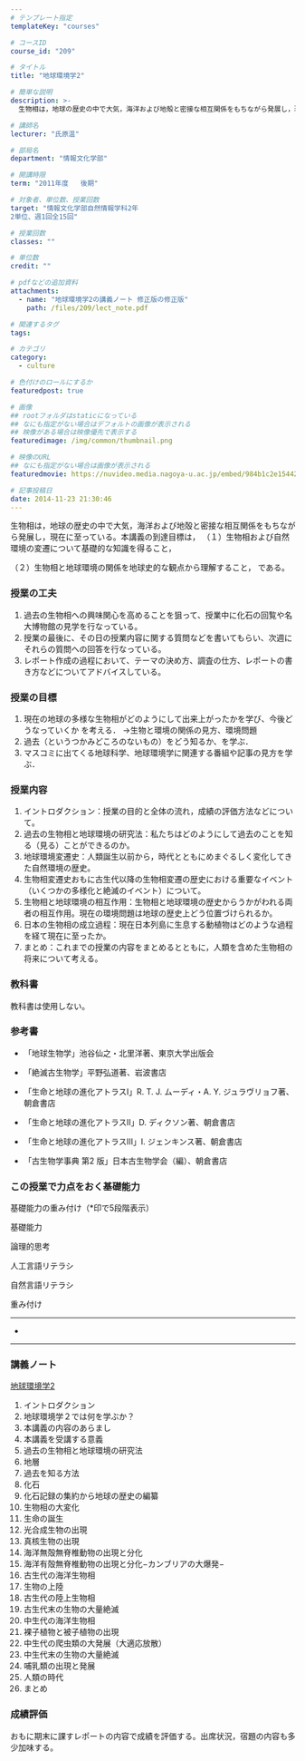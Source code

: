 ```yaml
---
# テンプレート指定
templateKey: "courses"

# コースID
course_id: "209"

# タイトル
title: "地球環境学2"

# 簡単な説明
description: >-
  生物相は，地球の歴史の中で大気，海洋および地殻と密接な相互関係をもちながら発展し，現在に至っている。本講義の到達目標は， （１）生物相および自然環境の変遷について基礎的な知識を得ること，  （２...

# 講師名
lecturer: "氏原温"

# 部局名
department: "情報文化学部"

# 開講時限
term: "2011年度	後期"

# 対象者、単位数、授業回数
target: "情報文化学部自然情報学科2年
2単位、週1回全15回"

# 授業回数
classes: ""

# 単位数
credit: ""

# pdfなどの追加資料
attachments: 
  - name: "地球環境学2の講義ノート 修正版の修正版" 
    path: /files/209/lect_note.pdf

# 関連するタグ
tags:

# カテゴリ
category:
  - culture

# 色付けのロールにするか
featuredpost: true

# 画像
## rootフォルダはstaticになっている
## なにも指定がない場合はデフォルトの画像が表示される
## 映像がある場合は映像優先で表示する
featuredimage: /img/common/thumbnail.png

# 映像のURL
## なにも指定がない場合は画像が表示される
featuredmovie: https://nuvideo.media.nagoya-u.ac.jp/embed/984b1c2e154420ac4704334110b13ffda505617f

# 記事投稿日
date: 2014-11-23 21:30:46
---
```


生物相は，地球の歴史の中で大気，海洋および地殻と密接な相互関係をもちながら発展し，現在に至っている。本講義の到達目標は， （１）生物相および自然環境の変遷について基礎的な知識を得ること，


（２）生物相と地球環境の関係を地球史的な観点から理解すること，
である。

### 授業の工夫


1. 過去の生物相への興味関心を高めることを狙って、授業中に化石の回覧や名大博物館の見学を行なっている。
2. 授業の最後に、その日の授業内容に関する質問などを書いてもらい、次週にそれらの質問への回答を行なっている。
3. レポート作成の過程において、テーマの決め方、調査の仕方、レポートの書き方などについてアドバイスしている。


### 授業の目標


1. 現在の地球の多様な生物相がどのようにして出来上がったかを学び、今後どうなっていくか を考える．
→生物と環境の関係の見方、環境問題
2. 過去（というつかみどころのないもの）をどう知るか、を学ぶ．
3. マスコミに出てくる地球科学、地球環境学に関連する番組や記事の見方を学ぶ．


### 授業内容


1. イントロダクション：授業の目的と全体の流れ，成績の評価方法などについて。
2. 過去の生物相と地球環境の研究法：私たちはどのようにして過去のことを知る（見る）ことができるのか。
3. 地球環境変遷史：人類誕生以前から，時代とともにめまぐるしく変化してきた自然環境の歴史。
4. 生物相変遷史おもに古生代以降の生物相変遷の歴史における重要なイベント（いくつかの多様化と絶滅のイベント）について。
5. 生物相と地球環境の相互作用：生物相と地球環境の歴史からうかがわれる両者の相互作用。現在の環境問題は地球の歴史上どう位置づけられるか。
6. 日本の生物相の成立過程：現在日本列島に生息する動植物はどのような過程を経て現在に至ったか。
7. まとめ：これまでの授業の内容をまとめるとともに，人類を含めた生物相の将来について考える。


### 教科書


教科書は使用しない。


### 参考書



* 「地球生物学」池谷仙之・北里洋著、東京大学出版会

* 「絶滅古生物学」平野弘道著、岩波書店

* 「生命と地球の進化アトラスI」R. T. J. ムーディ・A. Y. ジュラヴリョフ著、朝倉書店

* 「生命と地球の進化アトラスII」D. ディクソン著、朝倉書店

* 「生命と地球の進化アトラスIII」I. ジェンキンス著、朝倉書店

* 「古生物学事典 第2 版」日本古生物学会（編）、朝倉書店


### この授業で力点をおく基礎能力


基礎能力の重み付け（*印で5段階表示）

基礎能力

論理的思考

人工言語リテラシ

自然言語リテラシ

重み付け

***

*

***


### 講義ノート


[地球環境学2](/files/209/lect_note.pdf) 

1. イントロダクション
1. 地球環境学２では何を学ぶか？
2. 本講義の内容のあらまし
3. 本講義を受講する意義
2. 過去の生物相と地球環境の研究法
1. 地層
2. 過去を知る方法
3. 化石
4. 化石記録の集約から地球の歴史の編纂
3. 生物相の大変化
1. 生命の誕生
2. 光合成生物の出現
3. 真核生物の出現
4. 海洋無殻無脊椎動物の出現と分化
5. 海洋有殻無脊椎動物の出現と分化−カンブリアの大爆発−
6. 古生代の海洋生物相
7. 生物の上陸
8. 古生代の陸上生物相
9. 古生代末の生物の大量絶滅
10. 中生代の海洋生物相
11. 裸子植物と被子植物の出現
12. 中生代の爬虫類の大発展（大適応放散）
13. 中生代末の生物の大量絶滅
14. 哺乳類の出現と発展
15. 人類の時代
4. まとめ


### 成績評価


おもに期末に課すレポートの内容で成績を評価する。出席状況，宿題の内容も多少加味する。
